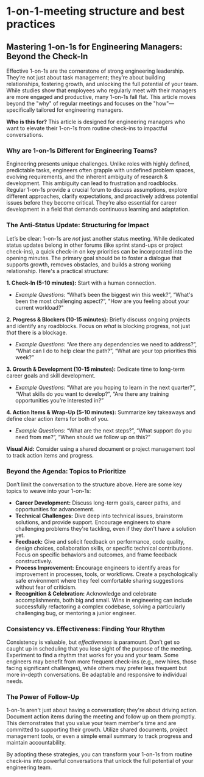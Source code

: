 # 1-on-1-meeting structure and best practices

## Mastering 1-on-1s for Engineering Managers: Beyond the Check-In

Effective 1-on-1s are the cornerstone of strong engineering leadership. They’re not just about task management; they’re about building relationships, fostering growth, and unlocking the full potential of your team. While studies show that employees who regularly meet with their managers are more engaged and productive, many 1-on-1s fall flat. This article moves beyond the "why" of regular meetings and focuses on the "how"—specifically tailored for engineering managers.

**Who is this for?** This article is designed for engineering managers who want to elevate their 1-on-1s from routine check-ins to impactful conversations.

### Why are 1-on-1s Different for Engineering Teams?

Engineering presents unique challenges. Unlike roles with highly defined, predictable tasks, engineers often grapple with undefined problem spaces, evolving requirements, and the inherent ambiguity of research & development. This ambiguity can lead to frustration and roadblocks. Regular 1-on-1s provide a crucial forum to discuss assumptions, explore different approaches, clarify expectations, and proactively address potential issues before they become critical. They’re also essential for career development in a field that demands continuous learning and adaptation. 

### The Anti-Status Update: Structuring for Impact

Let’s be clear: 1-on-1s are *not* just another status meeting. While dedicated status updates belong in other forums (like sprint stand-ups or project check-ins), a quick check-in on key priorities can be incorporated into the opening minutes. The primary goal should be to foster a dialogue that supports growth, removes obstacles, and builds a strong working relationship.  Here's a practical structure:

**1. Check-In (5-10 minutes):** Start with a human connection. 
   * *Example Questions:* “What’s been the biggest win this week?”, “What's been the most challenging aspect?”, "How are you feeling about your current workload?"

**2. Progress & Blockers (10-15 minutes):** Briefly discuss ongoing projects and identify any roadblocks. Focus on *what* is blocking progress, not just *that* there is a blockage.
   * *Example Questions:* “Are there any dependencies we need to address?”, “What can I do to help clear the path?”, “What are your top priorities this week?”

**3. Growth & Development (10-15 minutes):** Dedicate time to long-term career goals and skill development.
   * *Example Questions:* “What are you hoping to learn in the next quarter?”, “What skills do you want to develop?”, “Are there any training opportunities you’re interested in?”

**4. Action Items & Wrap-Up (5-10 minutes):**  Summarize key takeaways and define clear action items for both of you.  
   * *Example Questions:* “What are the next steps?”, “What support do you need from me?”, “When should we follow up on this?”

**Visual Aid:** Consider using a shared document or project management tool to track action items and progress.

### Beyond the Agenda: Topics to Prioritize

Don’t limit the conversation to the structure above. Here are some key topics to weave into your 1-on-1s:

* **Career Development:** Discuss long-term goals, career paths, and opportunities for advancement.
* **Technical Challenges:** Dive deep into technical issues, brainstorm solutions, and provide support. Encourage engineers to share challenging problems they're tackling, even if they don't have a solution yet.
* **Feedback:** Give and solicit feedback on performance, code quality, design choices, collaboration skills, or specific technical contributions.  Focus on specific behaviors and outcomes, and frame feedback constructively.
* **Process Improvement:** Encourage engineers to identify areas for improvement in processes, tools, or workflows. Create a psychologically safe environment where they feel comfortable sharing suggestions without fear of criticism.
* **Recognition & Celebration:** Acknowledge and celebrate accomplishments, both big and small.  Wins in engineering can include successfully refactoring a complex codebase, solving a particularly challenging bug, or mentoring a junior engineer.

### Consistency vs. Effectiveness: Finding Your Rhythm

Consistency is valuable, but *effectiveness* is paramount. Don’t get so caught up in scheduling that you lose sight of the purpose of the meeting.  Experiment to find a rhythm that works for you and your team. Some engineers may benefit from more frequent check-ins (e.g., new hires, those facing significant challenges), while others may prefer less frequent but more in-depth conversations. Be adaptable and responsive to individual needs.

### The Power of Follow-Up

1-on-1s aren't just about having a conversation; they're about driving action. Document action items during the meeting and follow up on them promptly.  This demonstrates that you value your team member's time and are committed to supporting their growth. Utilize shared documents, project management tools, or even a simple email summary to track progress and maintain accountability.



By adopting these strategies, you can transform your 1-on-1s from routine check-ins into powerful conversations that unlock the full potential of your engineering team.
